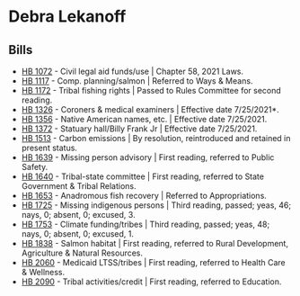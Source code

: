 # Debra Lekanoff
## Bills
* [HB 1072](/bill/2021-22/hb/1072/) - Civil legal aid funds/use | Chapter 58, 2021 Laws.
* [HB 1117](/bill/2021-22/hb/1117/) - Comp. planning/salmon | Referred to Ways & Means.
* [HB 1172](/bill/2021-22/hb/1172/) - Tribal fishing rights | Passed to Rules Committee for second reading.
* [HB 1326](/bill/2021-22/hb/1326/) - Coroners & medical examiners | Effective date 7/25/2021*.
* [HB 1356](/bill/2021-22/hb/1356/) - Native American names, etc. | Effective date 7/25/2021.
* [HB 1372](/bill/2021-22/hb/1372/) - Statuary hall/Billy Frank Jr | Effective date 7/25/2021.
* [HB 1513](/bill/2021-22/hb/1513/) - Carbon emissions | By resolution, reintroduced and retained in present status.
* [HB 1639](/bill/2021-22/hb/1639/) - Missing person advisory | First reading, referred to Public Safety.
* [HB 1640](/bill/2021-22/hb/1640/) - Tribal-state committee | First reading, referred to State Government & Tribal Relations.
* [HB 1653](/bill/2021-22/hb/1653/) - Anadromous fish recovery | Referred to Appropriations.
* [HB 1725](/bill/2021-22/hb/1725/) - Missing indigenous persons | Third reading, passed; yeas, 46; nays, 0; absent, 0; excused, 3.
* [HB 1753](/bill/2021-22/hb/1753/) - Climate funding/tribes | Third reading, passed; yeas, 48; nays, 0; absent, 0; excused, 1.
* [HB 1838](/bill/2021-22/hb/1838/) - Salmon habitat | First reading, referred to Rural Development, Agriculture & Natural Resources.
* [HB 2060](/bill/2021-22/hb/2060/) - Medicaid LTSS/tribes | First reading, referred to Health Care & Wellness.
* [HB 2090](/bill/2021-22/hb/2090/) - Tribal activities/credit | First reading, referred to Education.
